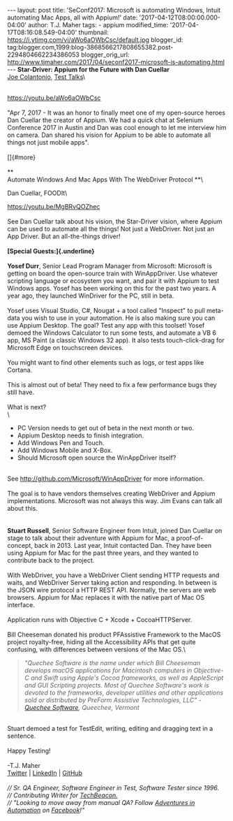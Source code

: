 \-\-- layout: post title: \'SeConf2017: Microsoft is automating Windows,
Intuit automating Mac Apps, all with Appium!\' date:
\'2017-04-12T08:00:00.000-04:00\' author: T.J. Maher tags: - appium
modified\_time: \'2017-04-17T08:16:08.549-04:00\' thumbnail:
https://i.ytimg.com/vi/aWo6aOWbCsc/default.jpg blogger\_id:
tag:blogger.com,1999:blog-3868566217808655382.post-2294804662234386053
blogger\_orig\_url:
http://www.tjmaher.com/2017/04/seconf2017-microsoft-is-automating.html
\-\-- **Star-Driver: Appium for the Future with Dan Cuellar**\
[Joe
Colantonio](https://www.youtube.com/channel/UC1IuOajCAtHvLyZgkIK47dQ),
[Test Talks](http://testtalks.com/)\

\
<https://youtu.be/aWo6aOWbCsc>\
\
\"Apr 7, 2017 - It was an honor to finally meet one of my open-source
heroes Dan Cuellar the creator of Appium. We had a quick chat at
Selenium Conference 2017 in Austin and Dan was cool enough to let me
interview him on camera. Dan shared his vision for Appium to be able to
automate all things not just mobile apps\".\
\
[]{#more}\
\
**\
Automate Windows And Mac Apps With The WebDriver Protocol **\

<div>

Dan Cuellar, FOODIt\

<https://youtu.be/MgBRvQOZhec>\
\
See Dan Cuellar talk about his vision, the Star-Driver vision, where
Appium can be used to automate all the things! Not just a WebDriver. Not
just an App Driver. But an all-the-things driver!\
\
**[Special Guests:]{.underline}**\
\
**Yosef Durr**, Senior Lead Program Manager from Microsoft: Microsoft is
getting on board the open-source train with WinAppDriver. Use whatever
scripting language or ecosystem you want, and pair it with Appium to
test Windows apps. Yosef has been working on this for the past two
years. A year ago, they launched WinDriver for the PC, still in beta.\
\
Yosef uses Visual Studio, C\#, Nougat + a tool called "Inspect" to pull
meta-data you wish to use in your automation. He is also making sure you
can use Appium Desktop. The goal? Test any app with this toolset! Yosef
demoed the Windows Calculator to run some tests, and automate a VB 6
app, MS Paint (a classic Windows 32 app). It also tests touch-click-drag
for Microsoft Edge on touchscreen devices.\
\
You might want to find other elements such as logs, or test apps like
Cortana.\
\
This is almost out of beta! They need to fix a few performance bugs they
still have.\
\
What is next?\
\

-   PC Version needs to get out of beta in the next month or two.
-   Appium Desktop needs to finish integration.
-   Add Windows Pen and Touch.
-   Add Windows Mobile and X-Box.
-   Should Microsoft open source the WinAppDriver itself?

\
See <http://github.com/Microsoft/WinAppDriver> for more information.\
\
The goal is to have vendors themselves creating WebDriver and Appium
implementations. Microsoft was not always this way. Jim Evans can talk
all about this.\
\
\
**Stuart Russell**, Senior Software Engineer from Intuit, joined Dan
Cuellar on stage to talk about their adventure with Appium for Mac, a
proof-of-concept, back in 2013. Last year, Intuit contacted Dan. They
have been using Appium for Mac for the past three years, and they wanted
to contribute back to the project.\
\
With WebDriver, you have a WebDriver Client sending HTTP requests and
waits, and WebDriver Server taking action and responding. In between is
the JSON wire protocol a HTTP REST API. Normally, the servers are web
browsers. Appium for Mac replaces it with the native part of Mac OS
interface.\
\
Application runs with Objective C + Xcode + CocoaHTTPServer.\
\
Bill Cheeseman donated his product PFAssistive Framework to the MacOS
project royalty-free, hiding all the Accessibility APIs that get quite
confusing, with differences between versions of the Mac OS.\

> *\"Quechee Software is the name under which Bill Cheeseman develops
> macOS applications for Macintosh computers in Objective-C and Swift
> using Apple\'s Cocoa frameworks, as well as AppleScript and GUI
> Scripting projects. Most of Quechee Software\'s work is devoted to the
> frameworks, developer utilities and other applications sold or
> distributed by PreForm Assistive Technologies, LLC\" - [Quechee
> Software](http://www.quecheesoftware.com/), Queechee, Vermont*

\
Stuart demoed a test for TestEdit, writing, editing and dragging text in
a sentence.\
\
Happy Testing!\
\
-T.J. Maher\
[Twitter](https://twitter.com/tjmaher1) \| [LinkedIn](https://www.linkedin.com/in/tjmaher1) \| [GitHub](https://github.com/tjmaher)\
\
*// Sr. QA Engineer, Software Engineer in Test, Software Tester since
1996.\
// Contributing Writer
for [TechBeacon.](http://techbeacon.com/contributors/thomas-maher)\
// \"Looking to move away from manual QA? Follow [Adventures in
Automation](http://www.tjmaher.com/) on
[Facebook](https://www.facebook.com/AdventuresInAutomation/)!\"*

</div>
